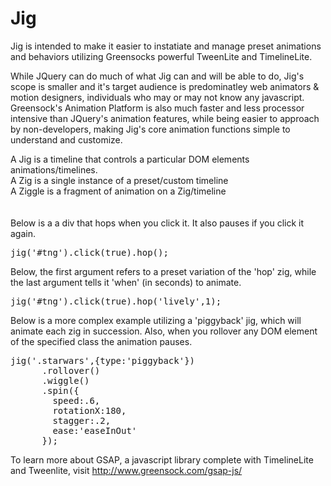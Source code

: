 Jig
===

Jig is intended to make it easier to instatiate and manage preset animations and behaviors utilizing Greensocks powerful TweenLite and TimelineLite.

While JQuery can do much of what Jig can and will be able to do, Jig's scope is smaller and it's target audience is predominatley web animators & motion designers, individuals who may or may not know any javascript. Greensock's Animation Platform is also much faster and less processor intensive than JQuery's animation features, while being easier to approach by non-developers, making Jig's core animation functions simple to understand and customize.

A Jig is a timeline that controls a particular DOM elements animations/timelines.
<br/>
A Zig is a single instance of a preset/custom timeline
<br/>
A Ziggle is a fragment of animation on a Zig/timeline
<br/><br/><br/>
Below is a a div that hops when you click it. It also pauses if you click it again.
<pre>
jig('#tng').click(true).hop();
</pre>

Below, the first argument refers to a preset variation of the 'hop' zig, while the last argument tells it 'when' (in seconds) to animate.
<pre>
jig('#tng').click(true).hop('lively',1);
</pre>

Below is a more complex example utilizing a 'piggyback' jig, which will animate each zig in succession. Also, when you rollover any DOM element of the specified class the animation pauses.
<pre>
jig('.starwars',{type:'piggyback'})
      .rollover()
      .wiggle()
      .spin({
        speed:.6,
        rotationX:180,
        stagger:.2,
        ease:'easeInOut'
      });
</pre>

To learn more about GSAP, a javascript library complete with TimelineLite and Tweenlite, visit http://www.greensock.com/gsap-js/

